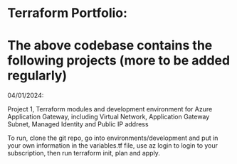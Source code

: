 # Terraform Portfolio:

# The above codebase contains the following projects (more to be added regularly)

04/01/2024:

Project 1, Terraform modules and development environment for Azure Application Gateway, including Virtual Network, Application Gateway Subnet, Managed Identity and Public IP address

To run, clone the git repo, go into environments/development and put in your own information in the variables.tf file, use az login to login to your subscription, then run terraform init, plan and apply.
